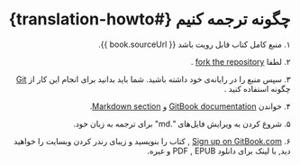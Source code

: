<div dir=rtl>

# چگونه ترجمه کنیم  {#translation-howto}
۱. منبع کامل کتاب قابل رویت باشد  {{ book.sourceUrl }}.

۲. لطفا  [fork the repository](https://help.github.com/articles/fork-a-repo) .

۳. سپس منبع را در رایانه‌ی خود داشته باشید. شما باید بدانید  برای انجام این کار از  [Git](http://www.git-scm.com) چگونه استفاده کنید .

۴. خواندن  [GitBook documentation](https://help.gitbook.com) و [Markdown section](https://help.gitbook.com/format/markdown.html).

۵. شروع کردن به ویرایش فایل‌های ".md" برای ترجمه به زبان خود.

۶. [Sign up on GitBook.com](https://www.gitbook.com) , کتاب را بنویسید و زیبای رندر کردن وبسایت را  خواهید دید, با لینک برای دانلود PDF , EPUB و غیره.
